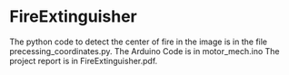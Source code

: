 # FireExtinguisher
The python code to detect the center of fire in the image is in the file precessing_coordinates.py.
The Arduino Code is in motor_mech.ino
The project report is in FireExtinguisher.pdf.